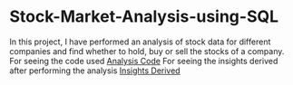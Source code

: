 # Stock-Market-Analysis-using-SQL
In this project, I have performed an analysis of stock data for different companies and find whether to hold, buy or sell the stocks of a company.
For seeing the code used <a href="https://www.w3schools.com">Analysis Code</a>
For seeing the insights derived after performing the analysis <a href="https://www.w3schools.com">Insights Derived</a>



